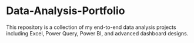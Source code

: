 # Data-Analysis-Portfolio
This repository is a collection of my end-to-end data analysis projects including Excel, Power Query, Power BI, and advanced dashboard designs.

